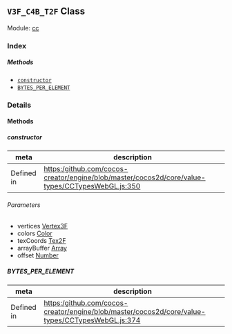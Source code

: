 ## `V3F_C4B_T2F` Class



Module: [cc](../modules/cc.md)






### Index



##### Methods

  - [`constructor`](#constructor) 
  - [`BYTES_PER_ELEMENT`](#bytesperelement) 



### Details




<!-- Method Block -->
#### Methods


##### constructor



| meta | description |
|------|-------------|
| Defined in | [https:/github.com/cocos-creator/engine/blob/master/cocos2d/core/value-types/CCTypesWebGL.js:350](https:/github.com/cocos-creator/engine/blob/master/cocos2d/core/value-types/CCTypesWebGL.js#L350) |

###### Parameters
- vertices <a href="../classes/Vertex3F.html" class="crosslink">Vertex3F</a> 
- colors <a href="../classes/Color.html" class="crosslink">Color</a> 
- texCoords <a href="../classes/Tex2F.html" class="crosslink">Tex2F</a> 
- arrayBuffer <a href="https://developer.mozilla.org/en/JavaScript/Reference/Global_Objects/Array" class="crosslink external" target="_blank">Array</a> 
- offset <a href="https://developer.mozilla.org/en/JavaScript/Reference/Global_Objects/Number" class="crosslink external" target="_blank">Number</a> 


##### BYTES_PER_ELEMENT



| meta | description |
|------|-------------|
| Defined in | [https:/github.com/cocos-creator/engine/blob/master/cocos2d/core/value-types/CCTypesWebGL.js:374](https:/github.com/cocos-creator/engine/blob/master/cocos2d/core/value-types/CCTypesWebGL.js#L374) |




